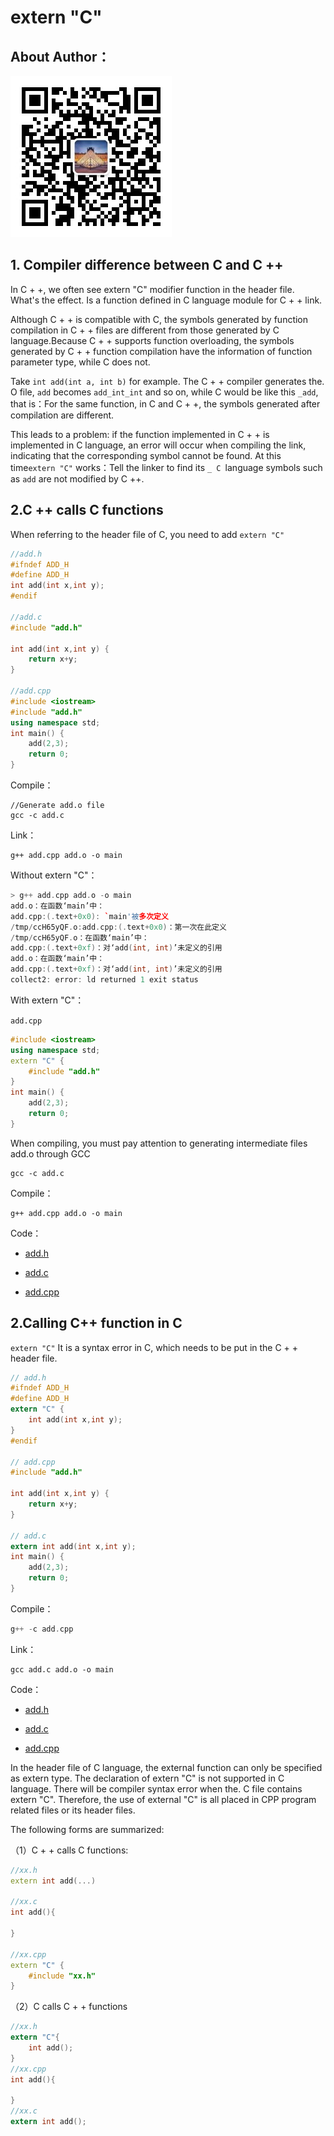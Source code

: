# extern "C"

## About Author：


![](../img/wechat.jpg)

## 1. Compiler difference between C and C ++

In C + +, we often see extern "C" modifier function in the header file. What's the effect. Is a function defined in C language module for C + + link.

Although C + + is compatible with C, the symbols generated by function compilation in C + + files are different from those generated by C language.Because C + + supports function overloading, the symbols generated by C + + function compilation have the information of function parameter type, while C does not.


Take `int add(int a, int b)` for example. The C + + compiler generates the. O file, `add` becomes `add_int_int` and so on, while C would be like this `_add`, that is：For the same function, in C and C + +, the symbols generated after compilation are different.

This leads to a problem: if the function implemented in C + + is implemented in C language, an error will occur when compiling the link, indicating that the corresponding symbol cannot be found. At this time`extern "C"` works：Tell the linker to find its `_ C `language symbols such as `add` are not modified by C ++.

## 2.C ++ calls C functions

When referring to the header file of C, you need to add `extern "C"`

```c++
//add.h
#ifndef ADD_H
#define ADD_H
int add(int x,int y);
#endif

//add.c
#include "add.h"

int add(int x,int y) {
    return x+y;
}

//add.cpp
#include <iostream>
#include "add.h"
using namespace std;
int main() {
    add(2,3);
    return 0;
}
```

Compile：

```
//Generate add.o file
gcc -c add.c
```

Link：

```
g++ add.cpp add.o -o main
```

Without extern "C"：

```c++
> g++ add.cpp add.o -o main                                   
add.o：在函数‘main’中：
add.cpp:(.text+0x0): `main'被多次定义
/tmp/ccH65yQF.o:add.cpp:(.text+0x0)：第一次在此定义
/tmp/ccH65yQF.o：在函数‘main’中：
add.cpp:(.text+0xf)：对‘add(int, int)’未定义的引用
add.o：在函数‘main’中：
add.cpp:(.text+0xf)：对‘add(int, int)’未定义的引用
collect2: error: ld returned 1 exit status
```

With extern "C"：

`add.cpp`

```c++
#include <iostream>
using namespace std;
extern "C" {
    #include "add.h"
}
int main() {
    add(2,3);
    return 0;
}
```
When compiling, you must pay attention to generating intermediate files add.o through GCC


```
gcc -c add.c 
```

Compile：

```
g++ add.cpp add.o -o main
```

Code：

- [add.h](extern_c++/add.h)

- [add.c](extern_c++/add.c)

- [add.cpp](extern_c++/add.cpp)

## 2.Calling C++ function in C


`extern "C"` It is a syntax error in C, which needs to be put in the C + + header file.

```c
// add.h
#ifndef ADD_H
#define ADD_H
extern "C" {
    int add(int x,int y);
}
#endif

// add.cpp
#include "add.h"

int add(int x,int y) {
    return x+y;
}

// add.c
extern int add(int x,int y);
int main() {
    add(2,3);
    return 0;
}
```

Compile：

```c
g++ -c add.cpp
```

Link：

```
gcc add.c add.o -o main
```

Code：

- [add.h](extern_c/add.h)

- [add.c](extern_c/add.c)

- [add.cpp](extern_c/add.cpp)

In the header file of C language, the external function can only be specified as extern type. The declaration of extern "C" is not supported in C language. There will be compiler syntax error when the. C file contains extern "C". Therefore, the use of external "C" is all placed in CPP program related files or its header files.


The following forms are summarized:

（1）C + + calls C functions:

```c++
//xx.h
extern int add(...)

//xx.c
int add(){
    
}

//xx.cpp
extern "C" {
    #include "xx.h"
}
```

（2）C calls C + + functions

```c
//xx.h
extern "C"{
    int add();
}
//xx.cpp
int add(){
    
}
//xx.c
extern int add();
```

